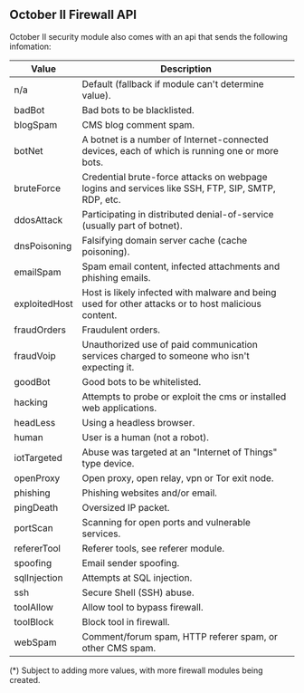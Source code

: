 ## October II Firewall API

October II security module also comes with an api that sends the following infomation:

Value | Description
---|---
n/a | Default (fallback if module can't determine value).
badBot | Bad bots to be blacklisted.
blogSpam | CMS blog comment spam.
botNet | A botnet is a number of Internet-connected devices, each of which is running one or more bots.
bruteForce | Credential brute-force attacks on webpage logins and services like SSH, FTP, SIP, SMTP, RDP, etc.
ddosAttack | Participating in distributed denial-of-service (usually part of botnet).
dnsPoisoning | Falsifying domain server cache (cache poisoning).
emailSpam | Spam email content, infected attachments and phishing emails.
exploitedHost | Host is likely infected with malware and being used for other attacks or to host malicious content.
fraudOrders | Fraudulent orders.
fraudVoip | Unauthorized use of paid communication services charged to someone who isn't expecting it.
goodBot | Good bots to be whitelisted.
hacking | Attempts to probe or exploit the cms or installed web applications.
headLess | Using a headless browser.
human | User is a human (not a robot).
iotTargeted | Abuse was targeted at an "Internet of Things" type device.
openProxy | Open proxy, open relay, vpn or Tor exit node.
phishing | Phishing websites and/or email.
pingDeath | Oversized IP packet.
portScan | Scanning for open ports and vulnerable services.
refererTool | Referer tools, see referer module.
spoofing | Email sender spoofing.
sqlInjection | Attempts at SQL injection.
ssh | Secure Shell (SSH) abuse.
toolAllow | Allow tool to bypass firewall.
toolBlock | Block tool in firewall.
webSpam | Comment/forum spam, HTTP referer spam, or other CMS spam.

(*) Subject to adding more values, with more firewall modules being created.
